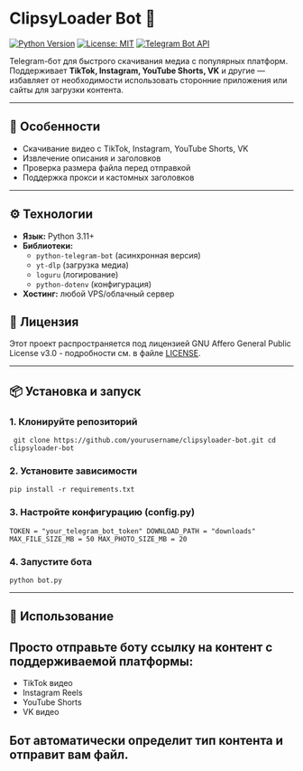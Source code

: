# ClipsyLoader Bot 🤖

[![Python Version](https://img.shields.io/badge/python-3.11%2B-blue)](https://python.org)
[![License: MIT](https://img.shields.io/badge/License-MIT-yellow.svg)](https://opensource.org/licenses/MIT)
[![Telegram Bot API](https://img.shields.io/badge/Telegram%20Bot%20API-async-brightgreen)](https://core.telegram.org/bots/api)

Telegram-бот для быстрого скачивания медиа с популярных платформ.  
Поддерживает **TikTok, Instagram, YouTube Shorts, VK** и другие — избавляет от необходимости использовать сторонние приложения или сайты для загрузки контента.

---

## 🌟 Особенности
- Скачивание видео с TikTok, Instagram, YouTube Shorts, VK  
- Извлечение описания и заголовков  
- Проверка размера файла перед отправкой
- Поддержка прокси и кастомных заголовков  

---

## ⚙️ Технологии
- **Язык:** Python 3.11+
- **Библиотеки:**
  - `python-telegram-bot` (асинхронная версия)
  - `yt-dlp` (загрузка медиа)
  - `loguru` (логирование)
  - `python-dotenv` (конфигурация)
- **Хостинг:** любой VPS/облачный сервер  

## 📄 Лицензия
Этот проект распространяется под лицензией GNU Affero General Public License v3.0 - 
подробности см. в файле [LICENSE](LICENSE).

---

## 📦 Установка и запуск

### 1. Клонируйте репозиторий
`
git clone https://github.com/yourusername/clipsyloader-bot.git
cd clipsyloader-bot`
### 2. Установите зависимости
`pip install -r requirements.txt`
### 3. Настройте конфигурацию (config.py)
`TOKEN = "your_telegram_bot_token"
DOWNLOAD_PATH = "downloads"
MAX_FILE_SIZE_MB = 50
MAX_PHOTO_SIZE_MB = 20`
### 4. Запустите бота
```python bot.py```

---

## 🚀 Использование
## Просто отправьте боту ссылку на контент с поддерживаемой платформы:
- TikTok видео
- Instagram Reels
- YouTube Shorts
- VK видео
## Бот автоматически определит тип контента и отправит вам файл.
